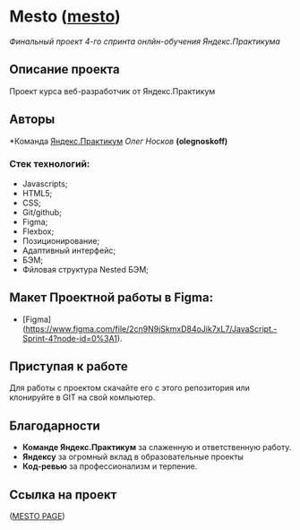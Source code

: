 # Mesto ([mesto](https://olegnoskoff.github.io/mesto/))

*Финальный проект 4-го спринта онлйн-обучения Яндекс.Практикума*

## Описание проекта
Проект курса веб-разработчик от Яндекс.Практикум

## Авторы  
*Команда [Яндекс.Практикум](https://practicum.yandex.ru/web/) 
*Олег Носков* **(olegnoskoff)** 

### Стек технологий:
* Javascripts;
* HTML5;
* CSS;
* Git/github;
* Figma;
* Flexbox;
* Позиционирование;
* Адаптивный интерфейс;
* БЭМ;
* Фйловая структура Nested БЭМ;

## Макет Проектной работы в Figma:
- [Figma] (https://www.figma.com/file/2cn9N9jSkmxD84oJik7xL7/JavaScript.-Sprint-4?node-id=0%3A1).

## Приступая к работе  
Для работы с проектом скачайте его с этого репозитория или клонируйте в GIT на свой компьютер.

## Благодарности 
* **Команде Яндекс.Практикум** за слаженную и ответственную работу.  
* **Яндексу** за огромный вклад в образовательные проекты  
* **Код-ревью** за профессионализм и терпение.

## Ссылка на проект
([MESTO PAGE](https://olegnoskoff.github.io/mesto/))
